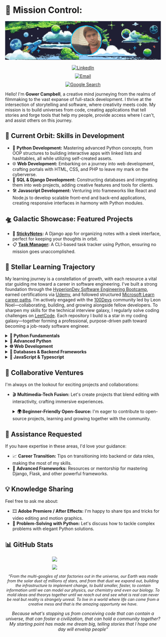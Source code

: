 # 🌌 Mission Control:

<p align="center">
  <img src="https://raw.githubusercontent.com/GowerCampbell/GowerCampbell/main/assets/icons/GithubProfileBanner.gif" alt="Cosmic Banner" style="width: 100%; max-width: 600px; height: auto; object-fit: cover; max-height: 200px;" />
</p>

<p align="center" style="display: flex; flex-direction: column; align-items: center; gap: 10px;">
  <a href="https://www.linkedin.com/in/gower-campbell-16940115b/">
    <img src="https://img.shields.io/badge/-LinkedIn-0D47A1?style=for-the-badge&logo=linkedin&logoColor=white" alt="LinkedIn" style="max-height: 30px; width: auto;" />
  </a>
  <a href="mailto:Gower.Campbell@gmail.com">
    <img src="https://img.shields.io/badge/-Email-1A237E?style=for-the-badge&logo=gmail&logoColor=white" alt="Email" style="max-height: 30px; width: auto;" />
  </a>
  <a href="https://www.google.com/search?q=Gower+Campbell+developer">
    <img src="https://img.shields.io/badge/-Google%20Me-311B92?style=for-the-badge&logo=google&logoColor=white" alt="Google Search" style="max-height: 30px; width: auto;" />
  </a>
</p>

Hello! I'm **Gower Campbell**, a creative mind journeying from the realms of filmmaking to the vast expanse of full-stack development. I thrive at the intersection of storytelling and software, where creativity meets code. My mission is to build universes from code, creating applications that tell stories and forge tools that help my people, provide access where I can't, and assist others on this journey.

## 🚀 Current Orbit: Skills in Development

- 🐍 **Python Development:** Mastering advanced Python concepts, from OOP structures to building interactive apps with linked lists and hashtables, all while utilizing self-created assets.
- 🌐 **Web Development:** Embarking on a journey into web development, crafting portals with HTML, CSS, and PHP to leave my mark on the cyberverse.
- 🔢 **SQL & Django Development:** Constructing databases and integrating them into web projects, adding creative features and tools for clients.
- 🛠️ **Javascript Development:** Venturing into frameworks like React and Node.js to develop scalable front-end and back-end applications, creating responsive interfaces in harmony with Python modules.

## 🛸 Galactic Showcase: Featured Projects

- 📝 **[StickyNotes](https://github.com/GowerCampbell/MyCodingTask_StickyNote):** A Django app for organizing notes with a sleek interface, perfect for keeping your thoughts in orbit.
- 📋 **[Task Manager](https://github.com/GowerCampbell/TaskManager):** A CLI-based task tracker using Python, ensuring no mission goes unaccomplished.

## 🌌 Stellar Learning Trajectory

My learning journey is a constellation of growth, with each resource a vital star guiding me toward a career in software engineering. I've built a strong foundation through the [HyperionDev Software Engineering Bootcamp](https://www.hyperiondev.com/bootcamps/software-engineering/), earned certifications via [Udemy](https://www.udemy.com/), and followed structured [Microsoft Learn career paths](https://learn.microsoft.com/en-us/training/career-paths/). I’m actively engaged with the [100Devs](https://100devs.org/about) community led by Leon Noel—collaborating, building, and growing alongside fellow developers. To sharpen my skills for the technical interview galaxy, I regularly solve coding challenges on [LeetCode](https://leetcode.com/). Each repository I build is a star in my coding galaxy—together forming a professional, purpose-driven path toward becoming a job-ready software engineer.

<details>
  <summary><strong>📘 Python Fundamentals</strong></summary>
  
1. [Pre-Assessment MCQ](https://github.com/GowerCampbell/Pre-Assessment-MCQ)
2. [Getting Started with Bootcamp](https://github.com/GowerCampbell/Getting-Started-With-Bootcamp)
3. [Data Types & Conditional Statements](https://github.com/GowerCampbell/Data-Types-And-Conditional-Statements)
4. [Iteration](https://github.com/GowerCampbell/Iteration)
5. [User-Defined Functions](https://github.com/GowerCampbell/User-Defined-Functions)
6. [Strings, Lists, & Dictionaries](https://github.com/GowerCampbell/Strings-Lists-Dictionaries)
7. [I/O Operations](https://github.com/GowerCampbell/IO-Operations)
8. [OOP - Classes](https://github.com/GowerCampbell/OOP-Classes)
9. [OOP - Inheritance](https://github.com/GowerCampbell/OOP-Inheritance)
</details>

<details>
  <summary><strong>🧪 Advanced Python</strong></summary>
  
10. [Data Structures - 2D Lists](https://github.com/GowerCampbell/Data-Structures-2D-Lists)
11. [Recursion](https://github.com/GowerCampbell/Recursion)
12. [Sorting & Searching](https://github.com/GowerCampbell/Sorting-And-Searching)
13. [Software Design Principles](https://github.com/GowerCampbell/Software-Design)
14. [Unit Testing](https://github.com/GowerCampbell/Unit-Testing)
15. [OOP - Modules](https://github.com/GowerCampbell/OOP-Modules)
</details>

<details>
  <summary><strong>🌐 Web Development</strong></summary>
  
16. [HTML Overview](https://github.com/GowerCampbell/HTML-Overview)
17. [CSS Overview](https://github.com/GowerCampbell/CSS-Overview)
</details>

<details>
  <summary><strong>🧱 Databases & Backend Frameworks</strong></summary>
  
18. [Relational Databases](https://github.com/GowerCampbell/Relational-Databases)
19. [SQL](https://github.com/GowerCampbell/SQL)
20. [SQLite](https://github.com/GowerCampbell/SQLite)
21. [Django - Sticky Notes Part 1](https://github.com/GowerCampbell/Django-Sticky-Notes-1)
22. [Django - Sticky Notes Part 2](https://github.com/GowerCampbell/Django-Sticky-Notes-2)
</details>

<details>
  <summary><strong>📜 JavaScript & Typescript</strong></summary>
  
- Coming Soon!
</details>

## 🤝 Collaborative Ventures

I'm always on the lookout for exciting projects and collaborations:

- 🎬 **Multimedia-Tech Fusion:** Let's create projects that blend editing with interactivity, crafting immersive experiences.
  
  <details>
  <summary><strong>🌍 Beginner-Friendly Open-Source:</strong> I'm eager to contribute to open-source projects, learning and growing together with the community.</summary>
  </details>

## 🚀 Assistance Requested

If you have expertise in these areas, I'd love your guidance:

- 📈 **Career Transition:** Tips on transitioning into backend or data roles, making the most of my skills.
- 🧩 **Advanced Frameworks:** Resources or mentorship for mastering Django, Flask, and other powerful frameworks.

## 💡 Knowledge Sharing

Feel free to ask me about:

- 🎞️ **Adobe Premiere / After Effects:** I'm happy to share tips and tricks for video editing and motion graphics.
- 🧠 **Problem-Solving with Python:** Let's discuss how to tackle complex problems with elegant Python solutions.

## 📊 GitHub Stats

<p align="center" style="display: flex; flex-direction: column; align-items: center; gap: 10px;">
  <img src="https://github-readme-stats.vercel.app/api?username=GowerCampbell&show_icons=true&theme=tokyonight" style="width: 80%; max-width: 200px;" />
  <img src="https://github-readme-stats.vercel.app/api/top-langs/?username=GowerCampbell&layout=compact&theme=tokyonight" style="width: 80%; max-width: 200px;" />
</p>

<p align="center" style="font-size: 0.9em;">
  <em>“From the multi-googles of star factories out in the universe, our Earth was made from the solar dust of millions of stars, and from that dust we expand out, building the infrastructure to implement change, to build smaller, faster, to contain information until we can model our physics, our chemistry and even our biology. To mold ideas and theorys together until we reach out and see what is real can never be real but reality is strangely unreal. To live in a world where life can come from a creative mess and that is the amazing opportunty we have. </em> 
</p>
<p align="center" style="font-size: 1em;">
<em> Because what's stopping us from conceiving code that can contain a universe, that can foster a civilization, that can hold a community together? My starting point has made me dream big, telling stories that I hope one day will envelop people”</em>
</p>
